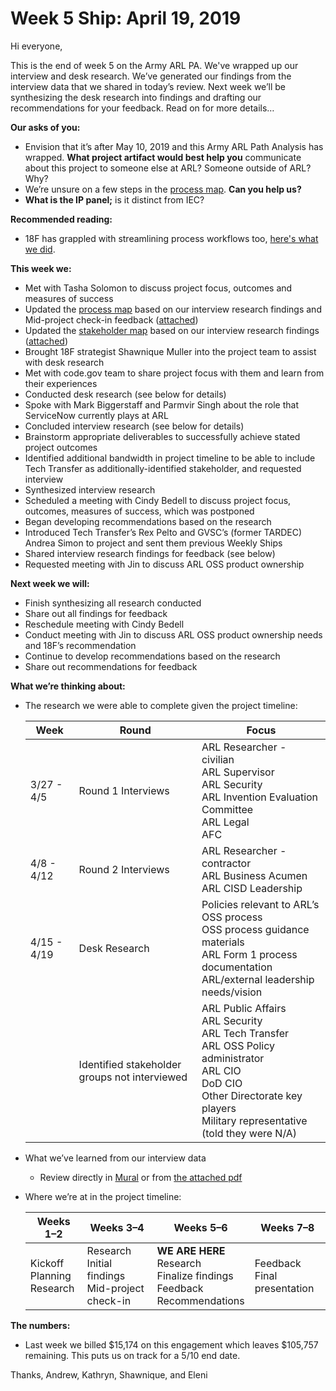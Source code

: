 # Week 5 Ship: April 19, 2019

Hi everyone,

This is the end of week 5 on the Army ARL PA. We've wrapped up our interview and desk research. We’ve generated our findings from the interview data that we shared in today’s review. Next week we’ll be synthesizing the desk research into findings and drafting our recommendations for your feedback. Read on for more details…

**Our asks of you:**

- Envision that it’s after May 10, 2019 and this Army ARL Path Analysis has wrapped. **What project artifact would best help you** communicate about this project to someone else at ARL? Someone outside of ARL? Why?
- We’re unsure on a few steps in the [process map](https://app.mural.co/t/gsa6/m/gsa6/1554322454728/27f8a1bf135b313ff65fb2da72ef9d2d0797e099). **Can you help us?**
- **What is the IP panel;** is it distinct from IEC?

**Recommended reading:**

- 18F has grappled with streamlining process workflows too, [here's what we did](https://digital.gov/2016/09/13/kanban-for-government/).

**This week we:**

- Met with Tasha Solomon to discuss project focus, outcomes and measures of success
- Updated the [process map](https://app.mural.co/t/gsa6/m/gsa6/1554322454728/27f8a1bf135b313ff65fb2da72ef9d2d0797e099) based on our interview research findings and Mid-project check-in feedback ([attached](https://github.com/18F/arl-oss-process/blob/master/Deliverables/ArmyARLOSSProcessMapWeek5Ship.pdf))
- Updated the [stakeholder map](https://app.mural.co/t/gsa6/m/gsa6/1553741709934/ee42f91e425204a70aca0917a27cd2fff5d7d67c) based on our interview research findings ([attached](https://github.com/18F/arl-oss-process/blob/master/Deliverables/ArmyARLOSSStakeholderMapWeek5Ship.pdf))
- Brought 18F strategist Shawnique Muller into the project team to assist with desk research
- Met with code.gov team to share project focus with them and learn from their experiences
- Conducted desk research (see below for details)
- Spoke with Mark Biggerstaff and Parmvir Singh about the role that ServiceNow currently plays at ARL
- Concluded interview research (see below for details)
- Brainstorm appropriate deliverables to successfully achieve stated project outcomes
- Identified additional bandwidth in project timeline to be able to include Tech Transfer as additionally-identified stakeholder, and requested interview
- Synthesized interview research
- Scheduled a meeting with Cindy Bedell to discuss project focus, outcomes, measures of success, which was postponed
- Began developing recommendations based on the research
- Introduced Tech Transfer’s Rex Pelto and GVSC’s (former TARDEC) Andrea Simon to project and sent them previous Weekly Ships
- Shared interview research findings for feedback (see below)
- Requested meeting with Jin to discuss ARL OSS product ownership

**Next week we will:**

- Finish synthesizing all research conducted
- Share out all findings for feedback
- Reschedule meeting with Cindy Bedell
- Conduct meeting with Jin to discuss ARL OSS product ownership needs and 18F’s recommendation
- Continue to develop recommendations based on the research
- Share out recommendations for feedback

**What we’re thinking about:**

- The research we were able to complete given the project timeline:

  | Week | Round | Focus | 
  |------|-------|-------|
  | 3/27 - 4/5 | Round 1 Interviews | ARL Researcher - civilian<br>ARL Supervisor<br>ARL Security<br>ARL Invention Evaluation Committee<br>ARL Legal<br>AFC |
  | 4/8 - 4/12 | Round 2 Interviews | ARL Researcher - contractor<br>ARL Business Acumen<br>ARL CISD Leadership |
  | 4/15 - 4/19 | Desk Research | Policies relevant to ARL’s OSS process<br>OSS process guidance materials<br>ARL Form 1 process documentation<br>ARL/external leadership needs/vision |
  | &nbsp; | Identified stakeholder groups not interviewed | ARL Public Affairs<br>ARL Security<br>ARL Tech Transfer<br>ARL OSS Policy administrator<br>ARL CIO<br>DoD CIO<br>Other Directorate key players<br>Military representative (told they were N/A) |

- What we’ve learned from our interview data

  - Review directly in [Mural](https://app.mural.co/t/gsa6/m/gsa6/1555694778109/49713594a776604576a100ffdd326d9b403e30d8) or from [the attached pdf](https://github.com/18F/arl-oss-process/blob/master/Deliverables/ArmyARLInterviewFindingsWeek5Ship.png)

- Where we’re at in the project timeline: 

  | Weeks 1–2 | Weeks 3–4 | Weeks 5–6 | Weeks 7–8 |
  |-----------|-----------|-----------|-----------|
  | Kickoff<br>Planning<br>Research<br> | Research<br>Initial findings<br>Mid-project check-in | <strong>WE ARE HERE</strong><br>Research<br>Finalize findings<br>Feedback<br>Recommendations | Feedback<br>Final presentation |


**The numbers:**

- Last week we billed $15,174 on this engagement which leaves $105,757 remaining. This puts us on track for a 5/10 end date. 

Thanks, 
Andrew, Kathryn, Shawnique, and Eleni
